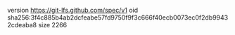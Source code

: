version https://git-lfs.github.com/spec/v1
oid sha256:3f4c885b4ab2dcfeabe57fd9750f9f3c666f40ecb0073ec0f2db99432cdeaba8
size 2266
